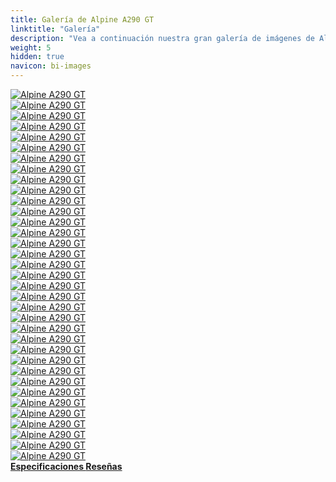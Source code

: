 ```yaml
---
title: Galería de Alpine A290 GT
linktitle: "Galería"
description: "Vea a continuación nuestra gran galería de imágenes de Alpine A290 GT. Haga clic en las imágenes para versiones en alta resolución."
weight: 5
hidden: true
navicon: bi-images
---
```

<!-- markdownlint-disable MD033 -->
<div class="row" id ="my-gallery">
	<div class="pswp-grid-item col-6 col-md-4">
		<a href="https://media.evkx.net/multimedia/models/alpine/a290/a290_gt/chargeport_1.jpg"
data-pswp-src="https://media.evkx.net/multimedia/models/alpine/a290/a290_gt/chargeport_1.jpg"
data-pswp-width="2000"
data-pswp-height="1000" 
target="_blank">
			<img src="https://media.evkx.net/multimedia/models/alpine/a290/a290_gt/chargeport_1_xst.jpg" alt="Alpine A290 GT" class="img-fluid " />
		</a>
	</div>
	<div class="pswp-grid-item col-6 col-md-4">
		<a href="https://media.evkx.net/multimedia/models/alpine/a290/a290_gt/details_1.jpg"
data-pswp-src="https://media.evkx.net/multimedia/models/alpine/a290/a290_gt/details_1.jpg"
data-pswp-width="2000"
data-pswp-height="1000" 
target="_blank">
			<img src="https://media.evkx.net/multimedia/models/alpine/a290/a290_gt/details_1_xst.jpg" alt="Alpine A290 GT" class="img-fluid " />
		</a>
	</div>
	<div class="pswp-grid-item col-6 col-md-4">
		<a href="https://media.evkx.net/multimedia/models/alpine/a290/a290_gt/details_2.jpg"
data-pswp-src="https://media.evkx.net/multimedia/models/alpine/a290/a290_gt/details_2.jpg"
data-pswp-width="2000"
data-pswp-height="1000" 
target="_blank">
			<img src="https://media.evkx.net/multimedia/models/alpine/a290/a290_gt/details_2_xst.jpg" alt="Alpine A290 GT" class="img-fluid " />
		</a>
	</div>
	<div class="pswp-grid-item col-6 col-md-4">
		<a href="https://media.evkx.net/multimedia/models/alpine/a290/a290_gt/details_3.jpg"
data-pswp-src="https://media.evkx.net/multimedia/models/alpine/a290/a290_gt/details_3.jpg"
data-pswp-width="2000"
data-pswp-height="1000" 
target="_blank">
			<img src="https://media.evkx.net/multimedia/models/alpine/a290/a290_gt/details_3_xst.jpg" alt="Alpine A290 GT" class="img-fluid " />
		</a>
	</div>
	<div class="pswp-grid-item col-6 col-md-4">
		<a href="https://media.evkx.net/multimedia/models/alpine/a290/a290_gt/details_4.jpg"
data-pswp-src="https://media.evkx.net/multimedia/models/alpine/a290/a290_gt/details_4.jpg"
data-pswp-width="2000"
data-pswp-height="1334" 
target="_blank">
			<img src="https://media.evkx.net/multimedia/models/alpine/a290/a290_gt/details_4_xst.jpg" alt="Alpine A290 GT" class="img-fluid " />
		</a>
	</div>
	<div class="pswp-grid-item col-6 col-md-4">
		<a href="https://media.evkx.net/multimedia/models/alpine/a290/a290_gt/details_5.jpg"
data-pswp-src="https://media.evkx.net/multimedia/models/alpine/a290/a290_gt/details_5.jpg"
data-pswp-width="2000"
data-pswp-height="1334" 
target="_blank">
			<img src="https://media.evkx.net/multimedia/models/alpine/a290/a290_gt/details_5_xst.jpg" alt="Alpine A290 GT" class="img-fluid " />
		</a>
	</div>
	<div class="pswp-grid-item col-6 col-md-4">
		<a href="https://media.evkx.net/multimedia/models/alpine/a290/a290_gt/details_6.jpg"
data-pswp-src="https://media.evkx.net/multimedia/models/alpine/a290/a290_gt/details_6.jpg"
data-pswp-width="2000"
data-pswp-height="1334" 
target="_blank">
			<img src="https://media.evkx.net/multimedia/models/alpine/a290/a290_gt/details_6_xst.jpg" alt="Alpine A290 GT" class="img-fluid " />
		</a>
	</div>
	<div class="pswp-grid-item col-6 col-md-4">
		<a href="https://media.evkx.net/multimedia/models/alpine/a290/a290_gt/details_7.jpg"
data-pswp-src="https://media.evkx.net/multimedia/models/alpine/a290/a290_gt/details_7.jpg"
data-pswp-width="2000"
data-pswp-height="1668" 
target="_blank">
			<img src="https://media.evkx.net/multimedia/models/alpine/a290/a290_gt/details_7_xst.jpg" alt="Alpine A290 GT" class="img-fluid " />
		</a>
	</div>
	<div class="pswp-grid-item col-6 col-md-4">
		<a href="https://media.evkx.net/multimedia/models/alpine/a290/a290_gt/exterior_1.jpg"
data-pswp-src="https://media.evkx.net/multimedia/models/alpine/a290/a290_gt/exterior_1.jpg"
data-pswp-width="2000"
data-pswp-height="1000" 
target="_blank">
			<img src="https://media.evkx.net/multimedia/models/alpine/a290/a290_gt/exterior_1_xst.jpg" alt="Alpine A290 GT" class="img-fluid " />
		</a>
	</div>
	<div class="pswp-grid-item col-6 col-md-4">
		<a href="https://media.evkx.net/multimedia/models/alpine/a290/a290_gt/exterior_2.jpg"
data-pswp-src="https://media.evkx.net/multimedia/models/alpine/a290/a290_gt/exterior_2.jpg"
data-pswp-width="2000"
data-pswp-height="1000" 
target="_blank">
			<img src="https://media.evkx.net/multimedia/models/alpine/a290/a290_gt/exterior_2_xst.jpg" alt="Alpine A290 GT" class="img-fluid " />
		</a>
	</div>
	<div class="pswp-grid-item col-6 col-md-4">
		<a href="https://media.evkx.net/multimedia/models/alpine/a290/a290_gt/exterior_3.jpg"
data-pswp-src="https://media.evkx.net/multimedia/models/alpine/a290/a290_gt/exterior_3.jpg"
data-pswp-width="2000"
data-pswp-height="1000" 
target="_blank">
			<img src="https://media.evkx.net/multimedia/models/alpine/a290/a290_gt/exterior_3_xst.jpg" alt="Alpine A290 GT" class="img-fluid " />
		</a>
	</div>
	<div class="pswp-grid-item col-6 col-md-4">
		<a href="https://media.evkx.net/multimedia/models/alpine/a290/a290_gt/exterior_4.jpg"
data-pswp-src="https://media.evkx.net/multimedia/models/alpine/a290/a290_gt/exterior_4.jpg"
data-pswp-width="2000"
data-pswp-height="1000" 
target="_blank">
			<img src="https://media.evkx.net/multimedia/models/alpine/a290/a290_gt/exterior_4_xst.jpg" alt="Alpine A290 GT" class="img-fluid " />
		</a>
	</div>
	<div class="pswp-grid-item col-6 col-md-4">
		<a href="https://media.evkx.net/multimedia/models/alpine/a290/a290_gt/exterior_5.jpg"
data-pswp-src="https://media.evkx.net/multimedia/models/alpine/a290/a290_gt/exterior_5.jpg"
data-pswp-width="2000"
data-pswp-height="1000" 
target="_blank">
			<img src="https://media.evkx.net/multimedia/models/alpine/a290/a290_gt/exterior_5_xst.jpg" alt="Alpine A290 GT" class="img-fluid " />
		</a>
	</div>
	<div class="pswp-grid-item col-6 col-md-4">
		<a href="https://media.evkx.net/multimedia/models/alpine/a290/a290_gt/exterior_6.jpg"
data-pswp-src="https://media.evkx.net/multimedia/models/alpine/a290/a290_gt/exterior_6.jpg"
data-pswp-width="2000"
data-pswp-height="1000" 
target="_blank">
			<img src="https://media.evkx.net/multimedia/models/alpine/a290/a290_gt/exterior_6_xst.jpg" alt="Alpine A290 GT" class="img-fluid " />
		</a>
	</div>
	<div class="pswp-grid-item col-6 col-md-4">
		<a href="https://media.evkx.net/multimedia/models/alpine/a290/a290_gt/exterior_7.jpg"
data-pswp-src="https://media.evkx.net/multimedia/models/alpine/a290/a290_gt/exterior_7.jpg"
data-pswp-width="2000"
data-pswp-height="1000" 
target="_blank">
			<img src="https://media.evkx.net/multimedia/models/alpine/a290/a290_gt/exterior_7_xst.jpg" alt="Alpine A290 GT" class="img-fluid " />
		</a>
	</div>
	<div class="pswp-grid-item col-6 col-md-4">
		<a href="https://media.evkx.net/multimedia/models/alpine/a290/a290_gt/exterior_8.jpg"
data-pswp-src="https://media.evkx.net/multimedia/models/alpine/a290/a290_gt/exterior_8.jpg"
data-pswp-width="2000"
data-pswp-height="1000" 
target="_blank">
			<img src="https://media.evkx.net/multimedia/models/alpine/a290/a290_gt/exterior_8_xst.jpg" alt="Alpine A290 GT" class="img-fluid " />
		</a>
	</div>
	<div class="pswp-grid-item col-6 col-md-4">
		<a href="https://media.evkx.net/multimedia/models/alpine/a290/a290_gt/exterior_9.jpg"
data-pswp-src="https://media.evkx.net/multimedia/models/alpine/a290/a290_gt/exterior_9.jpg"
data-pswp-width="2000"
data-pswp-height="1000" 
target="_blank">
			<img src="https://media.evkx.net/multimedia/models/alpine/a290/a290_gt/exterior_9_xst.jpg" alt="Alpine A290 GT" class="img-fluid " />
		</a>
	</div>
	<div class="pswp-grid-item col-6 col-md-4">
		<a href="https://media.evkx.net/multimedia/models/alpine/a290/a290_gt/frontseats_1.jpg"
data-pswp-src="https://media.evkx.net/multimedia/models/alpine/a290/a290_gt/frontseats_1.jpg"
data-pswp-width="2000"
data-pswp-height="1335" 
target="_blank">
			<img src="https://media.evkx.net/multimedia/models/alpine/a290/a290_gt/frontseats_1_xst.jpg" alt="Alpine A290 GT" class="img-fluid " />
		</a>
	</div>
	<div class="pswp-grid-item col-6 col-md-4">
		<a href="https://media.evkx.net/multimedia/models/alpine/a290/a290_gt/headlights_1.jpg"
data-pswp-src="https://media.evkx.net/multimedia/models/alpine/a290/a290_gt/headlights_1.jpg"
data-pswp-width="2000"
data-pswp-height="1000" 
target="_blank">
			<img src="https://media.evkx.net/multimedia/models/alpine/a290/a290_gt/headlights_1_xst.jpg" alt="Alpine A290 GT" class="img-fluid " />
		</a>
	</div>
	<div class="pswp-grid-item col-6 col-md-4">
		<a href="https://media.evkx.net/multimedia/models/alpine/a290/a290_gt/headlights_2.jpg"
data-pswp-src="https://media.evkx.net/multimedia/models/alpine/a290/a290_gt/headlights_2.jpg"
data-pswp-width="2000"
data-pswp-height="1000" 
target="_blank">
			<img src="https://media.evkx.net/multimedia/models/alpine/a290/a290_gt/headlights_2_xst.jpg" alt="Alpine A290 GT" class="img-fluid " />
		</a>
	</div>
	<div class="pswp-grid-item col-6 col-md-4">
		<a href="https://media.evkx.net/multimedia/models/alpine/a290/a290_gt/headlights_3.jpg"
data-pswp-src="https://media.evkx.net/multimedia/models/alpine/a290/a290_gt/headlights_3.jpg"
data-pswp-width="2000"
data-pswp-height="1000" 
target="_blank">
			<img src="https://media.evkx.net/multimedia/models/alpine/a290/a290_gt/headlights_3_xst.jpg" alt="Alpine A290 GT" class="img-fluid " />
		</a>
	</div>
	<div class="pswp-grid-item col-6 col-md-4">
		<a href="https://media.evkx.net/multimedia/models/alpine/a290/a290_gt/interior_1.jpg"
data-pswp-src="https://media.evkx.net/multimedia/models/alpine/a290/a290_gt/interior_1.jpg"
data-pswp-width="2000"
data-pswp-height="1125" 
target="_blank">
			<img src="https://media.evkx.net/multimedia/models/alpine/a290/a290_gt/interior_1_xst.jpg" alt="Alpine A290 GT" class="img-fluid " />
		</a>
	</div>
	<div class="pswp-grid-item col-6 col-md-4">
		<a href="https://media.evkx.net/multimedia/models/alpine/a290/a290_gt/interior_2.jpg"
data-pswp-src="https://media.evkx.net/multimedia/models/alpine/a290/a290_gt/interior_2.jpg"
data-pswp-width="2000"
data-pswp-height="1334" 
target="_blank">
			<img src="https://media.evkx.net/multimedia/models/alpine/a290/a290_gt/interior_2_xst.jpg" alt="Alpine A290 GT" class="img-fluid " />
		</a>
	</div>
	<div class="pswp-grid-item col-6 col-md-4">
		<a href="https://media.evkx.net/multimedia/models/alpine/a290/a290_gt/main_1.jpg"
data-pswp-src="https://media.evkx.net/multimedia/models/alpine/a290/a290_gt/main_1.jpg"
data-pswp-width="2000"
data-pswp-height="1000" 
target="_blank">
			<img src="https://media.evkx.net/multimedia/models/alpine/a290/a290_gt/main_1_xst.jpg" alt="Alpine A290 GT" class="img-fluid " />
		</a>
	</div>
	<div class="pswp-grid-item col-6 col-md-4">
		<a href="https://media.evkx.net/multimedia/models/alpine/a290/a290_gt/rearlights_1.jpg"
data-pswp-src="https://media.evkx.net/multimedia/models/alpine/a290/a290_gt/rearlights_1.jpg"
data-pswp-width="2000"
data-pswp-height="1000" 
target="_blank">
			<img src="https://media.evkx.net/multimedia/models/alpine/a290/a290_gt/rearlights_1_xst.jpg" alt="Alpine A290 GT" class="img-fluid " />
		</a>
	</div>
	<div class="pswp-grid-item col-6 col-md-4">
		<a href="https://media.evkx.net/multimedia/models/alpine/a290/a290_gt/screens_1.jpg"
data-pswp-src="https://media.evkx.net/multimedia/models/alpine/a290/a290_gt/screens_1.jpg"
data-pswp-width="2000"
data-pswp-height="1334" 
target="_blank">
			<img src="https://media.evkx.net/multimedia/models/alpine/a290/a290_gt/screens_1_xst.jpg" alt="Alpine A290 GT" class="img-fluid " />
		</a>
	</div>
	<div class="pswp-grid-item col-6 col-md-4">
		<a href="https://media.evkx.net/multimedia/models/alpine/a290/a290_gt/screens_3.jpg"
data-pswp-src="https://media.evkx.net/multimedia/models/alpine/a290/a290_gt/screens_3.jpg"
data-pswp-width="2000"
data-pswp-height="1169" 
target="_blank">
			<img src="https://media.evkx.net/multimedia/models/alpine/a290/a290_gt/screens_3_xst.jpg" alt="Alpine A290 GT" class="img-fluid " />
		</a>
	</div>
	<div class="pswp-grid-item col-6 col-md-4">
		<a href="https://media.evkx.net/multimedia/models/alpine/a290/a290_gt/screens_4.jpg"
data-pswp-src="https://media.evkx.net/multimedia/models/alpine/a290/a290_gt/screens_4.jpg"
data-pswp-width="2000"
data-pswp-height="1169" 
target="_blank">
			<img src="https://media.evkx.net/multimedia/models/alpine/a290/a290_gt/screens_4_xst.jpg" alt="Alpine A290 GT" class="img-fluid " />
		</a>
	</div>
	<div class="pswp-grid-item col-6 col-md-4">
		<a href="https://media.evkx.net/multimedia/models/alpine/a290/a290_gt/screens_5.jpg"
data-pswp-src="https://media.evkx.net/multimedia/models/alpine/a290/a290_gt/screens_5.jpg"
data-pswp-width="2000"
data-pswp-height="1169" 
target="_blank">
			<img src="https://media.evkx.net/multimedia/models/alpine/a290/a290_gt/screens_5_xst.jpg" alt="Alpine A290 GT" class="img-fluid " />
		</a>
	</div>
	<div class="pswp-grid-item col-6 col-md-4">
		<a href="https://media.evkx.net/multimedia/models/alpine/a290/a290_gt/secondrowseats_1.jpg"
data-pswp-src="https://media.evkx.net/multimedia/models/alpine/a290/a290_gt/secondrowseats_1.jpg"
data-pswp-width="2000"
data-pswp-height="1125" 
target="_blank">
			<img src="https://media.evkx.net/multimedia/models/alpine/a290/a290_gt/secondrowseats_1_xst.jpg" alt="Alpine A290 GT" class="img-fluid " />
		</a>
	</div>
	<div class="pswp-grid-item col-6 col-md-4">
		<a href="https://media.evkx.net/multimedia/models/alpine/a290/a290_gt/speakers_1.jpg"
data-pswp-src="https://media.evkx.net/multimedia/models/alpine/a290/a290_gt/speakers_1.jpg"
data-pswp-width="2000"
data-pswp-height="1334" 
target="_blank">
			<img src="https://media.evkx.net/multimedia/models/alpine/a290/a290_gt/speakers_1_xst.jpg" alt="Alpine A290 GT" class="img-fluid " />
		</a>
	</div>
	<div class="pswp-grid-item col-6 col-md-4">
		<a href="https://media.evkx.net/multimedia/models/alpine/a290/a290_gt/trunk_1.jpg"
data-pswp-src="https://media.evkx.net/multimedia/models/alpine/a290/a290_gt/trunk_1.jpg"
data-pswp-width="2000"
data-pswp-height="1334" 
target="_blank">
			<img src="https://media.evkx.net/multimedia/models/alpine/a290/a290_gt/trunk_1_xst.jpg" alt="Alpine A290 GT" class="img-fluid " />
		</a>
	</div>
	<div class="pswp-grid-item col-6 col-md-4">
		<a href="https://media.evkx.net/multimedia/models/alpine/a290/a290_gt/trunk_2.jpg"
data-pswp-src="https://media.evkx.net/multimedia/models/alpine/a290/a290_gt/trunk_2.jpg"
data-pswp-width="2000"
data-pswp-height="1334" 
target="_blank">
			<img src="https://media.evkx.net/multimedia/models/alpine/a290/a290_gt/trunk_2_xst.jpg" alt="Alpine A290 GT" class="img-fluid " />
		</a>
	</div>
	<div class="pswp-grid-item col-6 col-md-4">
		<a href="https://media.evkx.net/multimedia/models/alpine/a290/a290_gt/trunk_3.jpg"
data-pswp-src="https://media.evkx.net/multimedia/models/alpine/a290/a290_gt/trunk_3.jpg"
data-pswp-width="2000"
data-pswp-height="1334" 
target="_blank">
			<img src="https://media.evkx.net/multimedia/models/alpine/a290/a290_gt/trunk_3_xst.jpg" alt="Alpine A290 GT" class="img-fluid " />
		</a>
	</div>
	<div class="pswp-grid-item col-6 col-md-4">
		<a href="https://media.evkx.net/multimedia/models/alpine/a290/a290_gt/wheels_1.jpg"
data-pswp-src="https://media.evkx.net/multimedia/models/alpine/a290/a290_gt/wheels_1.jpg"
data-pswp-width="2000"
data-pswp-height="1000" 
target="_blank">
			<img src="https://media.evkx.net/multimedia/models/alpine/a290/a290_gt/wheels_1_xst.jpg" alt="Alpine A290 GT" class="img-fluid " />
		</a>
	</div>
</div>
<script type="module">
  import PhotoSwipeLightbox from '/js/photoswipe-lightbox.esm.js';
    const lightbox = new PhotoSwipeLightbox({
       gallery: '#my-gallery',
        children: 'a',
        pswpModule: () => import('/js/photoswipe.esm.js')
    });
lightbox.init();
</script>
<div class="mt-3 mb-3">
<a href="../specifications/" class="text-decoration-none text-black">
<strong><i class="bi-arrow-left"></i> Especificaciones </strong>
</a>
<a href="../reviews/" class="text-decoration-none text-black float-end">
<strong>Reseñas <i class="bi-arrow-right"></i></strong>
</a>
</div>
